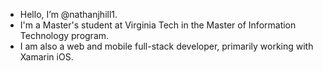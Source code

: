 - Hello, I’m @nathanjhill1.
- I'm a Master's student at Virginia Tech in the Master of Information Technology program.
- I am also a web and mobile full-stack developer, primarily working with Xamarin iOS. 

<!---
nathanjhill1/nathanjhill1 is a ✨ special ✨ repository because its `README.md` (this file) appears on your GitHub profile.
You can click the Preview link to take a look at your changes.
--->
